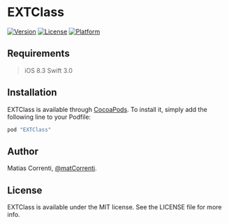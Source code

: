 # EXTClass

[![Version](https://img.shields.io/cocoapods/v/EXTClass.svg?style=flat)](http://cocoapods.org/pods/EXTClass)
[![License](https://img.shields.io/cocoapods/l/EXTClass.svg?style=flat)](http://cocoapods.org/pods/EXTClass)
[![Platform](https://img.shields.io/cocoapods/p/EXTClass.svg?style=flat)](http://cocoapods.org/pods/EXTClass)

<!--## Example-->

<!--To run the example project, clone the repo, and run `pod install` from the Example directory first.-->

## Requirements

> iOS 8.3
> Swift 3.0

## Installation

EXTClass is available through [CocoaPods](http://cocoapods.org). To install
it, simply add the following line to your Podfile:

```ruby
pod "EXTClass"
```

## Author

Matias Correnti, [@matCorrenti](http://twitter.com/matCorrenti).

## License

EXTClass is available under the MIT license. See the LICENSE file for more info.
